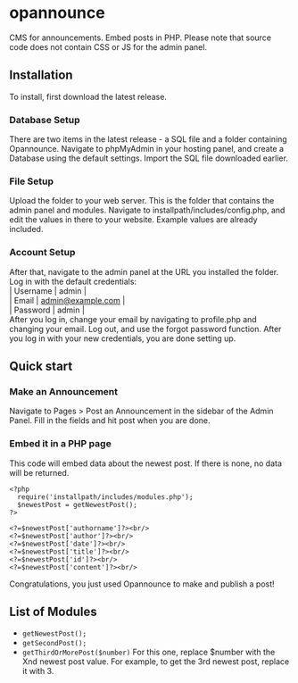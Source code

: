 # opannounce
CMS for announcements. Embed posts in PHP. Please note that source code does not contain CSS or JS for the admin panel.

## Installation
To install, first download the latest release.

### Database Setup
There are two items in the latest release - a SQL file and a folder containing Opannounce. Navigate to phpMyAdmin in your hosting panel, and create a Database using the default settings. Import the SQL file downloaded earlier.

### File Setup
Upload the folder to your web server. This is the folder that contains the admin panel and modules. Navigate to installpath/includes/config.php, and edit the values in there to your website. Example values are already included.

### Account Setup
After that, navigate to the admin panel at the URL you installed the folder. Log in with the default credentials:<br/>
| Username | admin             |<br/>
| Email    | admin@example.com |<br/>
| Password | admin             |<br/>
After you log in, change your email by navigating to profile.php and changing your email. Log out, and use the forgot password function. After you log in with your new credentials, you are done setting up.

## Quick start

### Make an Announcement
Navigate to Pages > Post an Announcement in the sidebar of the Admin Panel. Fill in the fields and hit post when you are done.

### Embed it in a PHP page
This code will embed data about the newest post. If there is none, no data will be returned.
```
<?php
  require('installpath/includes/modules.php');
  $newestPost = getNewestPost();
?>

<?=$newestPost['authorname']?><br/>
<?=$newestPost['author']?><br/>
<?=$newestPost['date']?><br/>
<?=$newestPost['title']?><br/>
<?=$newestPost['id']?><br/>
<?=$newestPost['content']?><br/>
```
Congratulations, you just used Opannounce to make and publish a post!

## List of Modules
- `getNewestPost();`
- `getSecondPost();`
- `getThirdOrMorePost($number)` For this one, replace $number with the Xnd newest post value. For example, to get the 3rd newest post, replace it with 3.
